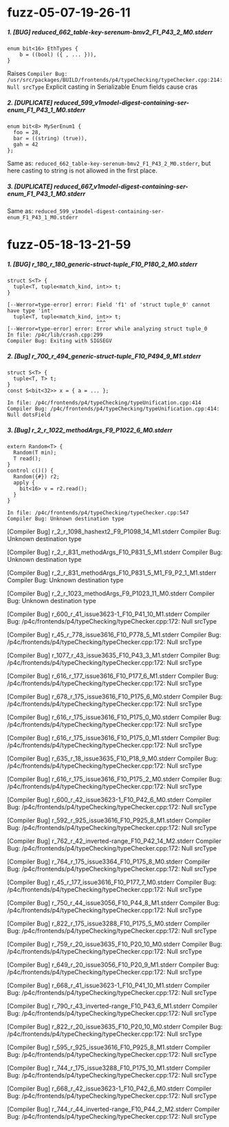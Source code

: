 # fuzz-05-07-19-26-11

##### 1. [BUG] reduced_662_table-key-serenum-bmv2_F1_P43_2_M0.stderr

```p4
enum bit<16> EthTypes {
    b = ((bool) ({ , ... })),
}
```
Raises `Compiler Bug: /usr/src/packages/BUILD/frontends/p4/typeChecking/typeChecker.cpp:214: Null srcType`
Explicit casting in Serializable Enum fields cause cras

##### 2. [DUPLICATE] reduced_599_v1model-digest-containing-ser-enum_F1_P43_1_M0.stderr

```p4
enum bit<8> MySerEnum1 {
  foo = 28,
  bar = ((string) (true)),
  gah = 42
};
```
Same as: `reduced_662_table-key-serenum-bmv2_F1_P43_2_M0.stderr`, but here casting to string is not allowed in the first place.

##### 3. [DUPLICATE] reduced_667_v1model-digest-containing-ser-enum_F1_P43_1_M0.stderr

Same as: `reduced_599_v1model-digest-containing-ser-enum_F1_P43_1_M0.stderr`

# fuzz-05-18-13-21-59

##### 1. [BUG] r_180_r_180_generic-struct-tuple_F10_P180_2_M0.stderr

```p4
struct S<T> {
  tuple<T, tuple<match_kind, int>> t;
}
```

```
[--Werror=type-error] error: Field 'f1' of 'struct tuple_0' cannot have type 'int'
  tuple<T, tuple<match_kind, int>> t;
                             ^^^
[--Werror=type-error] error: Error while analyzing struct tuple_0
In file: /p4c/lib/crash.cpp:299
Compiler Bug: Exiting with SIGSEGV

```

##### 2. [Bug] r_700_r_494_generic-struct-tuple_F10_P494_9_M1.stderr

```p4
struct S<T> {
  tuple<T, T> t;
}
const S<bit<32>> x = { a = ... };
```

```
In file: /p4c/frontends/p4/typeChecking/typeUnification.cpp:414
Compiler Bug: /p4c/frontends/p4/typeChecking/typeUnification.cpp:414: Null dotsField
```

##### 3. [Bug] r_2_r_1022_methodArgs_F9_P1022_6_M0.stderr

```p4
extern Random<T> {
  Random(T min);
  T read();
}
control c()() {
  Random({#}) r2;
  apply {
    bit<16> v = r2.read();
  }
}
```

```
In file: /p4c/frontends/p4/typeChecking/typeChecker.cpp:547
Compiler Bug: Unknown destination type
```

[Compiler Bug] r_2_r_1098_hashext2_F9_P1098_14_M1.stderr
Compiler Bug: Unknown destination type

[Compiler Bug] r_2_r_831_methodArgs_F10_P831_5_M1.stderr
Compiler Bug: Unknown destination type

[Compiler Bug] r_2_r_831_methodArgs_F10_P831_5_M1_F9_P2_1_M1.stderr
Compiler Bug: Unknown destination type

[Compiler Bug] r_2_r_1023_methodArgs_F9_P1023_11_M0.stderr
Compiler Bug: Unknown destination type

[Compiler Bug] r_600_r_41_issue3623-1_F10_P41_10_M1.stderr
Compiler Bug: /p4c/frontends/p4/typeChecking/typeChecker.cpp:172: Null srcType

[Compiler Bug] r_45_r_778_issue3616_F10_P778_5_M1.stderr
Compiler Bug: /p4c/frontends/p4/typeChecking/typeChecker.cpp:172: Null srcType

[Compiler Bug] r_1077_r_43_issue3635_F10_P43_3_M1.stderr
Compiler Bug: /p4c/frontends/p4/typeChecking/typeChecker.cpp:172: Null srcType

[Compiler Bug] r_616_r_177_issue3616_F10_P177_6_M1.stderr
Compiler Bug: /p4c/frontends/p4/typeChecking/typeChecker.cpp:172: Null srcType

[Compiler Bug] r_678_r_175_issue3616_F10_P175_6_M0.stderr
Compiler Bug: /p4c/frontends/p4/typeChecking/typeChecker.cpp:172: Null srcType

[Compiler Bug] r_616_r_175_issue3616_F10_P175_0_M0.stderr
Compiler Bug: /p4c/frontends/p4/typeChecking/typeChecker.cpp:172: Null srcType

[Compiler Bug] r_616_r_175_issue3616_F10_P175_0_M1.stderr
Compiler Bug: /p4c/frontends/p4/typeChecking/typeChecker.cpp:172: Null srcType

[Compiler Bug] r_635_r_18_issue3635_F10_P18_9_M0.stderr
Compiler Bug: /p4c/frontends/p4/typeChecking/typeChecker.cpp:172: Null srcType

[Compiler Bug] r_616_r_175_issue3616_F10_P175_2_M0.stderr
Compiler Bug: /p4c/frontends/p4/typeChecking/typeChecker.cpp:172: Null srcType

[Compiler Bug] r_600_r_42_issue3623-1_F10_P42_6_M0.stderr
Compiler Bug: /p4c/frontends/p4/typeChecking/typeChecker.cpp:172: Null srcType

[Compiler Bug] r_592_r_925_issue3616_F10_P925_8_M1.stderr
Compiler Bug: /p4c/frontends/p4/typeChecking/typeChecker.cpp:172: Null srcType

[Compiler Bug] r_762_r_42_inverted-range_F10_P42_14_M2.stderr
Compiler Bug: /p4c/frontends/p4/typeChecking/typeChecker.cpp:172: Null srcType

[Compiler Bug] r_764_r_175_issue3364_F10_P175_8_M0.stderr
Compiler Bug: /p4c/frontends/p4/typeChecking/typeChecker.cpp:172: Null srcType

[Compiler Bug] r_45_r_177_issue3616_F10_P177_7_M0.stderr
Compiler Bug: /p4c/frontends/p4/typeChecking/typeChecker.cpp:172: Null srcType

[Compiler Bug] r_750_r_44_issue3056_F10_P44_8_M1.stderr
Compiler Bug: /p4c/frontends/p4/typeChecking/typeChecker.cpp:172: Null srcType

[Compiler Bug] r_822_r_175_issue3288_F10_P175_5_M0.stderr
Compiler Bug: /p4c/frontends/p4/typeChecking/typeChecker.cpp:172: Null srcType

[Compiler Bug] r_759_r_20_issue3635_F10_P20_10_M0.stderr
Compiler Bug: /p4c/frontends/p4/typeChecking/typeChecker.cpp:172: Null srcType

[Compiler Bug] r_649_r_20_issue3056_F10_P20_9_M1.stderr
Compiler Bug: /p4c/frontends/p4/typeChecking/typeChecker.cpp:172: Null srcType

[Compiler Bug] r_668_r_41_issue3623-1_F10_P41_10_M1.stderr
Compiler Bug: /p4c/frontends/p4/typeChecking/typeChecker.cpp:172: Null srcType

[Compiler Bug] r_790_r_43_inverted-range_F10_P43_6_M1.stderr
Compiler Bug: /p4c/frontends/p4/typeChecking/typeChecker.cpp:172: Null srcType

[Compiler Bug] r_822_r_20_issue3635_F10_P20_10_M0.stderr
Compiler Bug: /p4c/frontends/p4/typeChecking/typeChecker.cpp:172: Null srcType

[Compiler Bug] r_595_r_925_issue3616_F10_P925_8_M1.stderr
Compiler Bug: /p4c/frontends/p4/typeChecking/typeChecker.cpp:172: Null srcType

[Compiler Bug] r_744_r_175_issue3288_F10_P175_10_M1.stderr
Compiler Bug: /p4c/frontends/p4/typeChecking/typeChecker.cpp:172: Null srcType

[Compiler Bug] r_668_r_42_issue3623-1_F10_P42_6_M0.stderr
Compiler Bug: /p4c/frontends/p4/typeChecking/typeChecker.cpp:172: Null srcType

[Compiler Bug] r_744_r_44_inverted-range_F10_P44_2_M2.stderr
Compiler Bug: /p4c/frontends/p4/typeChecking/typeChecker.cpp:172: Null srcType
